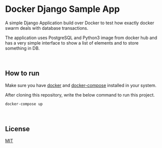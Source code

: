 # Docker Django Sample App

A simple Django Application build over Docker to test how exactly docker swarm deals with database transactions.

The application uses PostgreSQL and Python3 image from docker hub and has a very simple interface to show a list of elements and to store something in DB.

&nbsp;
## How to run

Make sure you have [docker](https://docs.docker.com/engine/install/) and [docker-compose](https://docs.docker.com/compose/install/) installed in your system.

After cloning this repository, write the below command to run this project.
```bash
docker-compose up
```
&nbsp;

## License
[MIT](https://choosealicense.com/licenses/mit/)
